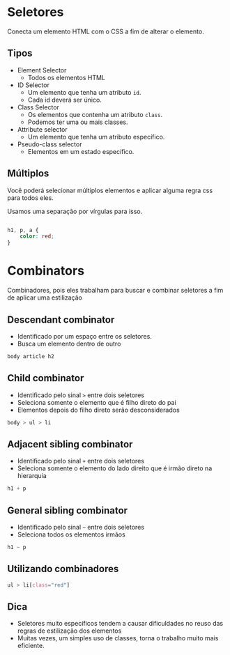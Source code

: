 # Seletores

Conecta um elemento HTML com o CSS a fim de alterar o elemento.

## Tipos

* Element Selector
    - Todos os elementos HTML
* ID Selector
    - Um elemento que tenha um atributo `id`.
    - Cada id deverá ser único.
* Class Selector
    - Os elementos que contenha um atributo `class`.
    - Podemos ter uma ou mais classes.
* Attribute selector
    - Um elemento que tenha um atributo específico.
* Pseudo-class selector
    - Elementos em um estado específico.

## Múltiplos

Você poderá selecionar múltiplos elementos e aplicar alguma regra css para todos eles.

Usamos uma separação por vírgulas para isso.

```css 

h1, p, a {
    color: red;
}

```

# Combinators

Combinadores, pois eles trabalham para buscar e combinar seletores a fim de aplicar uma estilização

## Descendant combinator

* Identificado por um espaço entre os seletores.
* Busca um elemento dentro de outro

```css
body article h2
```

## Child combinator

* Identificado pelo sinal `>` entre dois seletores
* Seleciona somente o elemento que é filho direto do pai
* Elementos depois do filho direto serão desconsiderados

```css
body > ul > li
```

## Adjacent sibling combinator

* Identificado pelo sinal `+` entre dois seletores
* Seleciona somente o elemento do lado direito que é irmão direto na hierarquia

```css
h1 + p
```

## General sibling combinator

* Identificado pelo sinal `~` entre dois seletores
* Seleciona todos os elementos irmãos

```css
h1 ~ p
```

## Utilizando combinadores

```css
ul > li[class="red"]
```

## Dica

* Seletores muito específicos tendem a causar dificuldades no reuso das regras de estilização dos elementos
* Muitas vezes, um simples uso de classes, torna o trabalho muito mais eficiente.